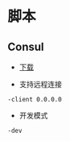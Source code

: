 # 脚本

## Consul

- [下载](https://www.consul.io/downloads)

- 支持远程连接

```
-client 0.0.0.0
```

- 开发模式

```
-dev
```
